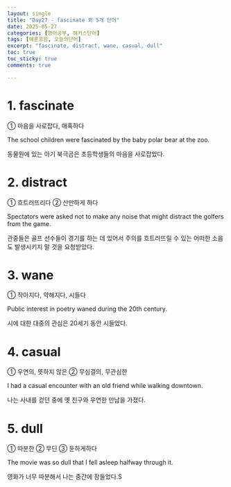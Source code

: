 ```yaml
---
layout: single
title: "Day27 - fascinate 외 5개 단어"
date: 2025-05-27
categories: [영어공부, 해커스단어]
tags: [예문포함, 오늘의단어]
excerpt: "fascinate, distract, wane, casual, dull"
toc: true
toc_sticky: true
comments: true

---
```


# 1. fascinate
① 마음을 사로잡다, 매혹하다

The school children were fascinated by the baby polar bear at the zoo.

동물원에 있는 아기 북극곰은 초등학생들의 마음을 사로잡았다.

# 2. distract
① 흐트러뜨리다 ② 산만하게 하다

Spectators were asked not to make any noise that might distract the golfers from the game.

관중들은 골프 선수들이 경기를 하는 데 있어서 주의를 흐트러뜨릴 수 있는 어떠한 소음도 발생시키지 말 것을 요청받았다.

# 3. wane
① 작아지다, 약해지다, 시들다

Public interest in poetry waned during the 20th century.

시에 대한 대중의 관심은 20세기 동안 시들었다.

# 4. casual
① 우연의, 뜻하지 않은 ② 무심결의, 무관심한

I had a casual encounter with an old friend while walking downtown.

나는 사내를 걷던 중에 옛 친구와 우연한 만남을 가졌다.

# 5. dull
① 따분한 ② 무딘 ③ 둔하게하다

The movie was so dull that I fell asleep halfway through it.

영화가 너무 따분해서 나는 중간에 잠들었다.S